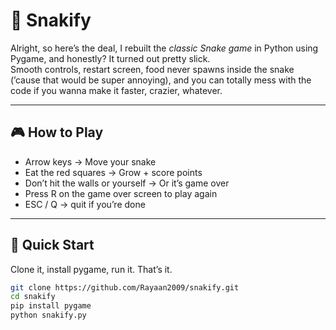 # 🐍 Snakify  

Alright, so here’s the deal, I rebuilt the *classic Snake game* in Python using Pygame, and honestly? It turned out pretty slick.  
Smooth controls, restart screen, food never spawns inside the snake (’cause that would be super annoying), and you can totally mess with the code if you wanna make it faster, crazier, whatever.  


---

## 🎮 How to Play
- Arrow keys → Move your snake  
- Eat the red squares → Grow + score points  
- Don’t hit the walls or yourself → Or it’s game over  
- Press R on the game over screen to play again  
- ESC / Q → quit if you’re done

---

## 🚀 Quick Start
Clone it, install pygame, run it. That’s it.  

```bash
git clone https://github.com/Rayaan2009/snakify.git
cd snakify
pip install pygame
python snakify.py

